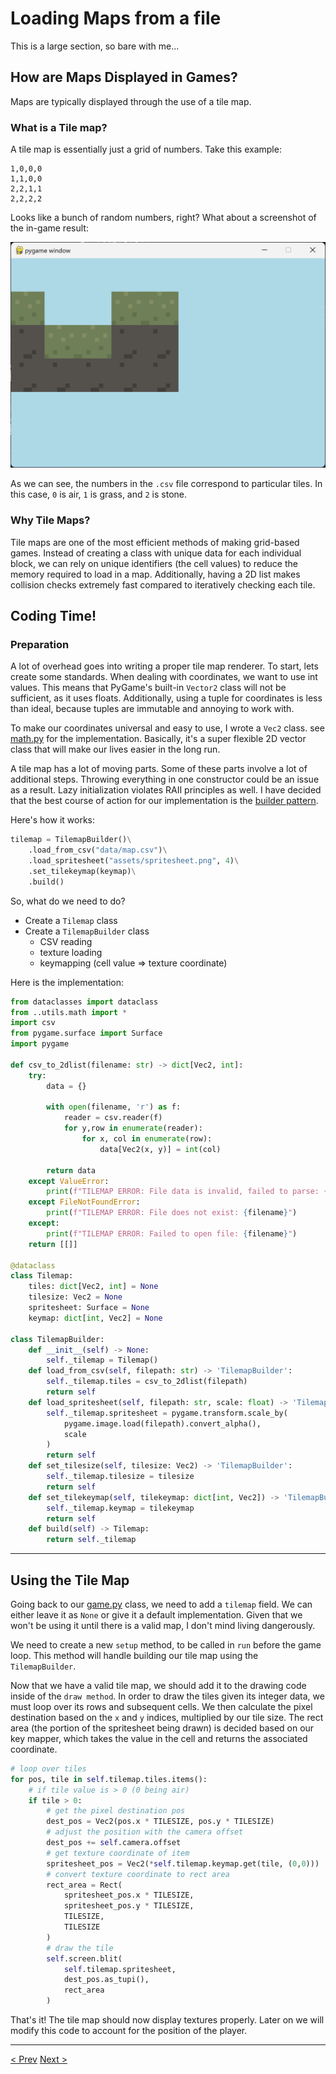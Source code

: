 # Loading Maps from a file

This is a large section, so bare with me...

## How are Maps Displayed in Games?

Maps are typically displayed through the use of a tile map.

### What is a Tile map?

A tile map is essentially just a grid of numbers. Take this example:

```csv
1,0,0,0
1,1,0,0
2,2,1,1
2,2,2,2
```

Looks like a bunch of random numbers, right? What about a screenshot of the in-game result:

![image of tile map in PyGame](./assets/tilemap.png)

As we can see, the numbers in the `.csv` file correspond to particular tiles. In this case, `0` is air, `1` is grass, and `2` is stone.

### Why Tile Maps?

Tile maps are one of the most efficient methods of making grid-based games. Instead of creating a class with unique data for each individual block, we can rely on unique identifiers (the cell values) to reduce the memory required to load in a map. Additionally, having a 2D list makes collision checks extremely fast compared to iteratively checking each tile.
## Coding Time!

### Preparation

A lot of overhead goes into writing a proper tile map renderer. To start, lets create some standards. When dealing with coordinates, we want to use int values. This means that PyGame's built-in `Vector2` class will not be sufficient, as it uses floats. Additionally, using a tuple for coordinates is less than ideal, because tuples are immutable and annoying to work with.

To make our coordinates universal and easy to use, I wrote a `Vec2` class. see [math.py](../platformer/utils/math.py) for the implementation. Basically, it's a super flexible 2D vector class that will make our lives easier in the long run.

A tile map has a lot of moving parts. Some of these parts involve a lot of additional steps. Throwing everything in one constructor could be an issue as a result. Lazy initialization violates RAII principles as well. I have decided that the best course of action for our implementation is the [builder pattern](https://refactoring.guru/design-patterns/builder).

Here's how it works:

```python
tilemap = TilemapBuilder()\
	.load_from_csv("data/map.csv")\
	.load_spritesheet("assets/spritesheet.png", 4)\
	.set_tilekeymap(keymap)\
	.build()
```

So, what do we need to do?

- Create a `Tilemap` class
- Create a `TilemapBuilder` class
	- CSV reading
	- texture loading
	- keymapping (cell value => texture coordinate)

Here is the implementation:
```python
from dataclasses import dataclass
from ..utils.math import *
import csv
from pygame.surface import Surface
import pygame

def csv_to_2dlist(filename: str) -> dict[Vec2, int]:
    try:
        data = {}

        with open(filename, 'r') as f:
            reader = csv.reader(f)
            for y,row in enumerate(reader):
                for x, col in enumerate(row):
                    data[Vec2(x, y)] = int(col)

        return data
    except ValueError:
        print(f"TILEMAP ERROR: File data is invalid, failed to parse: {filename}")
    except FileNotFoundError:
        print(f"TILEMAP ERROR: File does not exist: {filename}")
    except:
        print(f"TILEMAP ERROR: Failed to open file: {filename}")
    return [[]]

@dataclass
class Tilemap:
    tiles: dict[Vec2, int] = None
    tilesize: Vec2 = None
    spritesheet: Surface = None
    keymap: dict[int, Vec2] = None

class TilemapBuilder:
    def __init__(self) -> None:
        self._tilemap = Tilemap()
    def load_from_csv(self, filepath: str) -> 'TilemapBuilder':
        self._tilemap.tiles = csv_to_2dlist(filepath)
        return self
    def load_spritesheet(self, filepath: str, scale: float) -> 'TilemapBuilder':
        self._tilemap.spritesheet = pygame.transform.scale_by(
            pygame.image.load(filepath).convert_alpha(),
            scale
        )
        return self
    def set_tilesize(self, tilesize: Vec2) -> 'TilemapBuilder':
        self._tilemap.tilesize = tilesize
        return self
    def set_tilekeymap(self, tilekeymap: dict[int, Vec2]) -> 'TilemapBuilder':
        self._tilemap.keymap = tilekeymap
        return self
    def build(self) -> Tilemap:
        return self._tilemap
```
___
## Using the Tile Map

Going back to our [game.py](../platformer/core/game.py) class, we need to add a `tilemap` field. We can either leave it as `None` or give it a default implementation. Given that we won't be using it until there is a valid map, I don't mind living dangerously.

We need to create a new `setup` method, to be called in `run` before the game loop. This method will handle building our tile map using the `TilemapBuilder`.

Now that we have a valid tile map, we should add it to the drawing code inside of the `draw method`. In order to draw the tiles given its integer data, we must loop over its rows and subsequent cells. We then calculate the pixel destination based on the `x` and `y` indices, multiplied by our tile size. The rect area (the portion of the spritesheet being drawn) is decided based on our key mapper, which takes the value in the cell and returns the associated coordinate.

```python
# loop over tiles
for pos, tile in self.tilemap.tiles.items():
	# if tile value is > 0 (0 being air)
	if tile > 0:
		# get the pixel destination pos
		dest_pos = Vec2(pos.x * TILESIZE, pos.y * TILESIZE)
		# adjust the position with the camera offset
		dest_pos += self.camera.offset
		# get texture coordinate of item
		spritesheet_pos = Vec2(*self.tilemap.keymap.get(tile, (0,0)))
		# convert texture coordinate to rect area
		rect_area = Rect(
			spritesheet_pos.x * TILESIZE,
			spritesheet_pos.y * TILESIZE,
			TILESIZE,
			TILESIZE
		)
		# draw the tile
		self.screen.blit(
			self.tilemap.spritesheet,
			dest_pos.as_tupi(),
			rect_area
		)
```

That's it! The tile map should now display textures properly. Later on we will modify this code to account for the position of the player.
___
[< Prev](./1.md)
[Next >](./3.md)